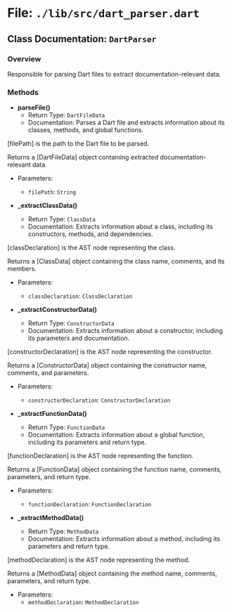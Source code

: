 # File: `./lib/src/dart_parser.dart`

## Class Documentation: `DartParser`

### Overview

Responsible for parsing Dart files to extract documentation-relevant data.

### Methods

- **parseFile()**
  - Return Type: `DartFileData`
  - Documentation: Parses a Dart file and extracts information about its classes, methods, and global functions.

 [filePath] is the path to the Dart file to be parsed.

 Returns a [DartFileData] object containing extracted documentation-relevant data.
  - Parameters:
    - `filePath`: `String`

- **_extractClassData()**
  - Return Type: `ClassData`
  - Documentation: Extracts information about a class, including its constructors, methods, and dependencies.

 [classDeclaration] is the AST node representing the class.

 Returns a [ClassData] object containing the class name, comments, and its members.
  - Parameters:
    - `classDeclaration`: `ClassDeclaration`

- **_extractConstructorData()**
  - Return Type: `ConstructorData`
  - Documentation: Extracts information about a constructor, including its parameters and documentation.

 [constructorDeclaration] is the AST node representing the constructor.

 Returns a [ConstructorData] object containing the constructor name, comments, and parameters.
  - Parameters:
    - `constructorDeclaration`: `ConstructorDeclaration`

- **_extractFunctionData()**
  - Return Type: `FunctionData`
  - Documentation: Extracts information about a global function, including its parameters and return type.

 [functionDeclaration] is the AST node representing the function.

 Returns a [FunctionData] object containing the function name, comments, parameters, and return type.
  - Parameters:
    - `functionDeclaration`: `FunctionDeclaration`

- **_extractMethodData()**
  - Return Type: `MethodData`
  - Documentation: Extracts information about a method, including its parameters and return type.

 [methodDeclaration] is the AST node representing the method.

 Returns a [MethodData] object containing the method name, comments, parameters, and return type.
  - Parameters:
    - `methodDeclaration`: `MethodDeclaration`


